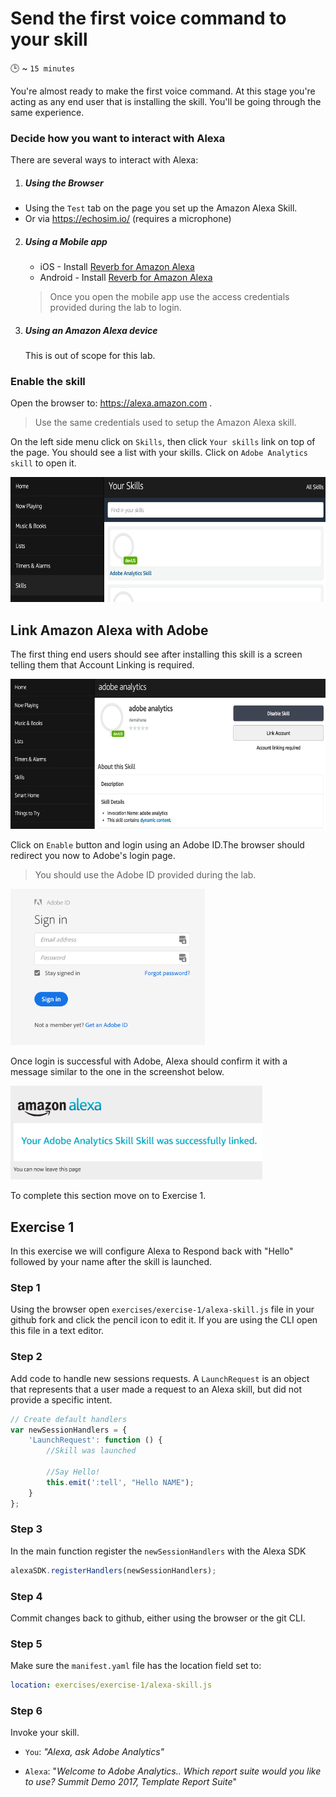 # Send the first voice command to your skill

:clock3:  ~ `15 minutes`

You're almost ready to make the first voice command. At this stage you're acting as any end user that is installing the skill. You'll be going through the same experience.

### Decide how you want to interact with Alexa

There are several ways to interact with Alexa:

1. ##### Using the Browser
  * Using the `Test` tab on the page you set up the Amazon Alexa Skill.
  * Or via https://echosim.io/ (requires a microphone)

2. ##### Using a Mobile app
    * iOS  - Install [Reverb for Amazon Alexa](https://itunes.apple.com/bt/app/reverb.ai/id1144695621?mt=8)
    * Android - Install [Reverb for Amazon Alexa](https://play.google.com/store/apps/details?id=agency.rain.android.alexa&hl=en)

    > Once you open the mobile app use the access credentials provided during the lab to login.

3. ##### Using an Amazon Alexa device
    This is out of scope for this lab.

### Enable the skill

Open the browser to: https://alexa.amazon.com .
> Use the same credentials used to setup the Amazon Alexa skill.

On the left side menu click on `Skills`, then click `Your skills` link on top of the page. You should see a list with your skills. Click on `Adobe Analytics skill` to open it.

<img src="/docs/images/amazon-alexa-your-skills.png" height="200">


## Link Amazon Alexa with Adobe

The first thing end users should see after installing this skill is a screen telling them that Account Linking is required.

<img src="/docs/images/amazon-alexa-skill-link-account.png" height="240">

Click on `Enable` button and login using an Adobe ID.The browser should redirect you now to Adobe's login page.
> You should use the Adobe ID provided during the lab.

<img src="/docs/images/adobe-login-screen.png" height="250">

Once login is successful with Adobe, Alexa should confirm it with a message similar to the one in the screenshot below.

<img src="/docs/images/adobe-login-success.png" height="150">

To complete this section move on to Exercise 1.

## Exercise 1

In this exercise we will configure Alexa to Respond back with "Hello" followed by your name after the skill is launched.

### Step 1
Using the browser open `exercises/exercise-1/alexa-skill.js` file in your github fork and click the pencil icon to edit it. If you are using the CLI open this file in a text editor.

### Step 2
Add code to handle new sessions requests. A `LaunchRequest` is an object that represents that a user made a request to an Alexa skill, but did not provide a specific intent.

```javascript
// Create default handlers
var newSessionHandlers = {
    'LaunchRequest': function () {
        //Skill was launched

        //Say Hello!
        this.emit(':tell', "Hello NAME");
    }
};
```

### Step 3
In the main function register the `newSessionHandlers` with the Alexa SDK

```javascript
alexaSDK.registerHandlers(newSessionHandlers);
```

### Step 4
Commit changes back to github, either using the browser or the git CLI.

### Step 5

Make sure the `manifest.yaml` file has the location field set to:
```yaml
location: exercises/exercise-1/alexa-skill.js
```

### Step 6

Invoke your skill.

* `You`: _"Alexa, ask Adobe Analytics"_

* `Alexa`: "_Welcome to Adobe Analytics.. Which report suite would you like to use? Summit Demo 2017, Template Report Suite_"
